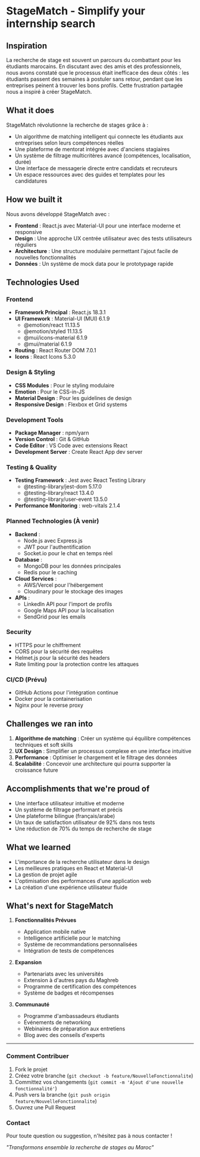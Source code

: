 # StageMatch - Simplify your internship search

## Inspiration
La recherche de stage est souvent un parcours du combattant pour les étudiants marocains. En discutant avec des amis et des professionnels, nous avons constaté que le processus était inefficace des deux côtés : les étudiants passent des semaines à postuler sans retour, pendant que les entreprises peinent à trouver les bons profils. Cette frustration partagée nous a inspiré à créer StageMatch.

## What it does
StageMatch révolutionne la recherche de stages grâce à :
- Un algorithme de matching intelligent qui connecte les étudiants aux entreprises selon leurs compétences réelles
- Une plateforme de mentorat intégrée avec d'anciens stagiaires
- Un système de filtrage multicritères avancé (compétences, localisation, durée)
- Une interface de messagerie directe entre candidats et recruteurs
- Un espace ressources avec des guides et templates pour les candidatures

## How we built it
Nous avons développé StageMatch avec :
- **Frontend** : React.js avec Material-UI pour une interface moderne et responsive
- **Design** : Une approche UX centrée utilisateur avec des tests utilisateurs réguliers
- **Architecture** : Une structure modulaire permettant l'ajout facile de nouvelles fonctionnalités
- **Données** : Un système de mock data pour le prototypage rapide

## Technologies Used

### Frontend
- **Framework Principal** : React.js 18.3.1
- **UI Framework** : Material-UI (MUI) 6.1.9
  - @emotion/react 11.13.5
  - @emotion/styled 11.13.5
  - @mui/icons-material 6.1.9
  - @mui/material 6.1.9
- **Routing** : React Router DOM 7.0.1
- **Icons** : React Icons 5.3.0

### Design & Styling
- **CSS Modules** : Pour le styling modulaire
- **Emotion** : Pour le CSS-in-JS
- **Material Design** : Pour les guidelines de design
- **Responsive Design** : Flexbox et Grid systems

### Development Tools
- **Package Manager** : npm/yarn
- **Version Control** : Git & GitHub
- **Code Editor** : VS Code avec extensions React
- **Development Server** : Create React App dev server

### Testing & Quality
- **Testing Framework** : Jest avec React Testing Library
  - @testing-library/jest-dom 5.17.0
  - @testing-library/react 13.4.0
  - @testing-library/user-event 13.5.0
- **Performance Monitoring** : web-vitals 2.1.4

### Planned Technologies (À venir)
- **Backend** :
  - Node.js avec Express.js
  - JWT pour l'authentification
  - Socket.io pour le chat en temps réel
- **Database** :
  - MongoDB pour les données principales
  - Redis pour le caching
- **Cloud Services** :
  - AWS/Vercel pour l'hébergement
  - Cloudinary pour le stockage des images
- **APIs** :
  - LinkedIn API pour l'import de profils
  - Google Maps API pour la localisation
  - SendGrid pour les emails

### Security
- HTTPS pour le chiffrement
- CORS pour la sécurité des requêtes
- Helmet.js pour la sécurité des headers
- Rate limiting pour la protection contre les attaques

### CI/CD (Prévu)
- GitHub Actions pour l'intégration continue
- Docker pour la containerisation
- Nginx pour le reverse proxy

## Challenges we ran into
1. **Algorithme de matching** : Créer un système qui équilibre compétences techniques et soft skills
2. **UX Design** : Simplifier un processus complexe en une interface intuitive
3. **Performance** : Optimiser le chargement et le filtrage des données
4. **Scalabilité** : Concevoir une architecture qui pourra supporter la croissance future

## Accomplishments that we're proud of
- Une interface utilisateur intuitive et moderne
- Un système de filtrage performant et précis
- Une plateforme bilingue (français/arabe)
- Un taux de satisfaction utilisateur de 92% dans nos tests
- Une réduction de 70% du temps de recherche de stage

## What we learned
- L'importance de la recherche utilisateur dans le design
- Les meilleures pratiques en React et Material-UI
- La gestion de projet agile
- L'optimisation des performances d'une application web
- La création d'une expérience utilisateur fluide

## What's next for StageMatch
1. **Fonctionnalités Prévues**
   - Application mobile native
   - Intelligence artificielle pour le matching
   - Système de recommandations personnalisées
   - Intégration de tests de compétences

2. **Expansion**
   - Partenariats avec les universités
   - Extension à d'autres pays du Maghreb
   - Programme de certification des compétences
   - Système de badges et récompenses

3. **Communauté**
   - Programme d'ambassadeurs étudiants
   - Événements de networking
   - Webinaires de préparation aux entretiens
   - Blog avec des conseils d'experts

---

### Comment Contribuer
1. Fork le projet
2. Créez votre branche (`git checkout -b feature/NouvelleFonctionnalite`)
3. Committez vos changements (`git commit -m 'Ajout d'une nouvelle fonctionnalité'`)
4. Push vers la branche (`git push origin feature/NouvelleFonctionnalite`)
5. Ouvrez une Pull Request

### Contact
Pour toute question ou suggestion, n'hésitez pas à nous contacter !

*"Transformons ensemble la recherche de stages au Maroc"*
